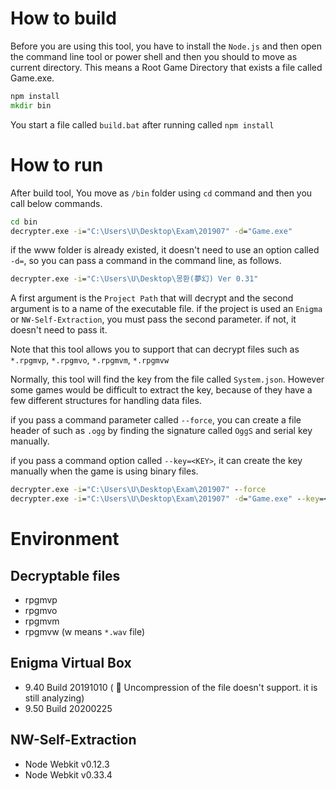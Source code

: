 # How to build
Before you are using this tool, you have to install the ```Node.js``` and then open the command line tool or power shell and then you should to move as current directory. This means a Root Game Directory that exists a file called Game.exe.

```cmd
npm install
mkdir bin
```

You start a file called ```build.bat``` after running called ```npm install```

# How to run
After build tool, You move as ```/bin``` folder using ```cd``` command and then you call below commands.

```cmd
cd bin
decrypter.exe -i="C:\Users\U\Desktop\Exam\201907" -d="Game.exe"
```

if the www folder is already existed, it doesn't need to use an option called ```-d=```, so you can pass a command in the command line, as follows.

```cmd
decrypter.exe -i="C:\Users\U\Desktop\몽환(夢幻) Ver 0.31"
```

A first argument is the ```Project Path``` that will decrypt and the second argument is to a name of the executable file. if the project is used an ```Enigma``` or ```NW-Self-Extraction```, you must pass the second parameter. if not, it doesn't need to pass it.

Note that this tool allows you to support that can decrypt files such as ```*.rpgmvp```, ```*.rpgmvo```, ```*.rpgmvm```, ```*.rpgmvw```

Normally, this tool will find the key from the file called ```System.json```. However some games would be difficult to extract the key, because of they have a few different structures for handling data files.

if you pass a command parameter called ```--force```, you can create a file header of such as ```.ogg``` by finding the signature called ```OggS``` and serial key manually.

if you pass a command option called ```--key=<KEY>```, it can create the key manually when the game is using binary files.


```cmd
decrypter.exe -i="C:\Users\U\Desktop\Exam\201907" --force
decrypter.exe -i="C:\Users\U\Desktop\Exam\201907" -d="Game.exe" --key=<Key>
```

# Environment

## Decryptable files

- rpgmvp
- rpgmvo
- rpgmvm
- rpgmvw (w means ```*.wav``` file)

## Enigma Virtual Box

- 9.40 Build 20191010 ( :mag_right: Uncompression of the file doesn't support. it is still analyzing)
- 9.50 Build 20200225

## NW-Self-Extraction

- Node Webkit v0.12.3
- Node Webkit v0.33.4